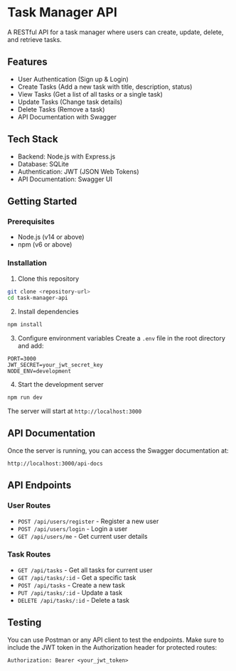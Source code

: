 # Task Manager API

A RESTful API for a task manager where users can create, update, delete, and retrieve tasks.

## Features

- User Authentication (Sign up & Login)
- Create Tasks (Add a new task with title, description, status)
- View Tasks (Get a list of all tasks or a single task)
- Update Tasks (Change task details)
- Delete Tasks (Remove a task)
- API Documentation with Swagger

## Tech Stack

- Backend: Node.js with Express.js
- Database: SQLite
- Authentication: JWT (JSON Web Tokens)
- API Documentation: Swagger UI

## Getting Started

### Prerequisites

- Node.js (v14 or above)
- npm (v6 or above)

### Installation

1. Clone this repository
```bash
git clone <repository-url>
cd task-manager-api
```

2. Install dependencies
```bash
npm install
```

3. Configure environment variables
Create a `.env` file in the root directory and add:
```
PORT=3000
JWT_SECRET=your_jwt_secret_key
NODE_ENV=development
```

4. Start the development server
```bash
npm run dev
```

The server will start at `http://localhost:3000`

## API Documentation

Once the server is running, you can access the Swagger documentation at:
```
http://localhost:3000/api-docs
```

## API Endpoints

### User Routes
- `POST /api/users/register` - Register a new user
- `POST /api/users/login` - Login a user
- `GET /api/users/me` - Get current user details

### Task Routes
- `GET /api/tasks` - Get all tasks for current user
- `GET /api/tasks/:id` - Get a specific task
- `POST /api/tasks` - Create a new task
- `PUT /api/tasks/:id` - Update a task
- `DELETE /api/tasks/:id` - Delete a task

## Testing

You can use Postman or any API client to test the endpoints. Make sure to include the JWT token in the Authorization header for protected routes:

```
Authorization: Bearer <your_jwt_token>
``` 